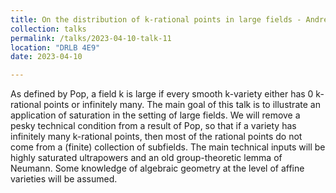 ```yaml
---
title: On the distribution of k-rational points in large fields - Andrew Kwon
collection: talks
permalink: /talks/2023-04-10-talk-11
location: "DRLB 4E9"
date: 2023-04-10

---
```


As defined by Pop, a field k is large if every smooth k-variety either has 0 k-rational points or infinitely many. The main goal of this talk is to illustrate an application of saturation in the setting of large fields. We will remove a pesky technical condition from a result of Pop, so that if a variety has infinitely many k-rational points, then most of the rational points do not come from a (finite) collection of subfields. The main technical inputs will be highly saturated ultrapowers and an old group-theoretic lemma of Neumann. Some knowledge of algebraic geometry at the level of affine varieties will be assumed.
